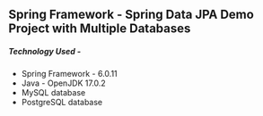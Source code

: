 <h2>Spring Framework - Spring Data JPA Demo Project with Multiple Databases</h2>
<h5>Technology Used - </h5>
<ul>
	<li>Spring Framework - 6.0.11</li>
	<li>Java - OpenJDK 17.0.2</li>
	<li>MySQL database</li>
	<li>PostgreSQL database</li>
</ul>